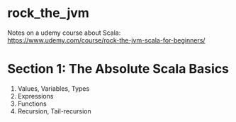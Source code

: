 # rock_the_jvm
Notes on a udemy course about Scala:
https://www.udemy.com/course/rock-the-jvm-scala-for-beginners/

# Section 1: The Absolute Scala Basics
1. Values, Variables, Types
2. Expressions
3. Functions
4. Recursion, Tail-recursion
